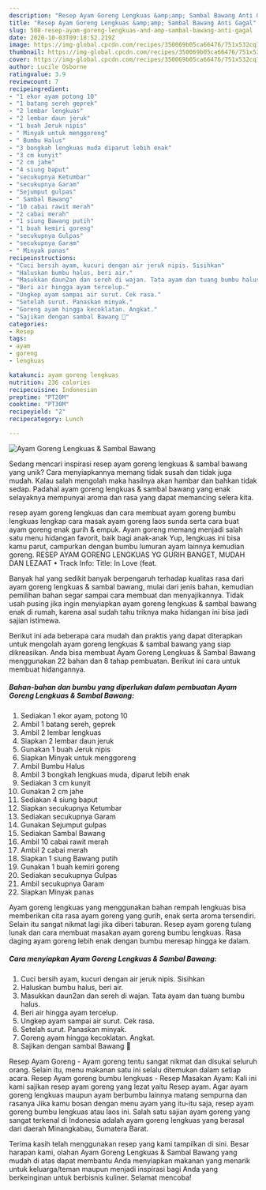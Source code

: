 ```yaml
---
description: "Resep Ayam Goreng Lengkuas &amp;amp; Sambal Bawang Anti Gagal"
title: "Resep Ayam Goreng Lengkuas &amp;amp; Sambal Bawang Anti Gagal"
slug: 508-resep-ayam-goreng-lengkuas-and-amp-sambal-bawang-anti-gagal
date: 2020-10-03T09:18:52.219Z
image: https://img-global.cpcdn.com/recipes/350069b05ca66476/751x532cq70/ayam-goreng-lengkuas-sambal-bawang-foto-resep-utama.jpg
thumbnail: https://img-global.cpcdn.com/recipes/350069b05ca66476/751x532cq70/ayam-goreng-lengkuas-sambal-bawang-foto-resep-utama.jpg
cover: https://img-global.cpcdn.com/recipes/350069b05ca66476/751x532cq70/ayam-goreng-lengkuas-sambal-bawang-foto-resep-utama.jpg
author: Lucile Osborne
ratingvalue: 3.9
reviewcount: 7
recipeingredient:
- "1 ekor ayam potong 10"
- "1 batang sereh geprek"
- "2 lembar lengkuas"
- "2 lembar daun jeruk"
- "1 buah Jeruk nipis"
- " Minyak untuk menggoreng"
- " Bumbu Halus"
- "3 bongkah lengkuas muda diparut lebih enak"
- "3 cm kunyit"
- "2 cm jahe"
- "4 siung baput"
- "secukupnya Ketumbar"
- "secukupnya Garam"
- "Sejumput gulpas"
- " Sambal Bawang"
- "10 cabai rawit merah"
- "2 cabai merah"
- "1 siung Bawang putih"
- "1 buah kemiri goreng"
- "secukupnya Gulpas"
- "secukupnya Garam"
- " Minyak panas"
recipeinstructions:
- "Cuci bersih ayam, kucuri dengan air jeruk nipis. Sisihkan"
- "Haluskan bumbu halus, beri air."
- "Masukkan daun2an dan sereh di wajan. Tata ayam dan tuang bumbu halus."
- "Beri air hingga ayam tercelup."
- "Ungkep ayam sampai air surut. Cek rasa."
- "Setelah surut. Panaskan minyak."
- "Goreng ayam hingga kecoklatan. Angkat."
- "Sajikan dengan sambal Bawang 🥰"
categories:
- Resep
tags:
- ayam
- goreng
- lengkuas

katakunci: ayam goreng lengkuas 
nutrition: 236 calories
recipecuisine: Indonesian
preptime: "PT20M"
cooktime: "PT30M"
recipeyield: "2"
recipecategory: Lunch

---
```



![Ayam Goreng Lengkuas &amp; Sambal Bawang](https://img-global.cpcdn.com/recipes/350069b05ca66476/751x532cq70/ayam-goreng-lengkuas-sambal-bawang-foto-resep-utama.jpg)

Sedang mencari inspirasi resep ayam goreng lengkuas &amp; sambal bawang yang unik? Cara menyiapkannya memang tidak susah dan tidak juga mudah. Kalau salah mengolah maka hasilnya akan hambar dan bahkan tidak sedap. Padahal ayam goreng lengkuas &amp; sambal bawang yang enak selayaknya mempunyai aroma dan rasa yang dapat memancing selera kita.

resep ayam goreng lengkuas dan cara membuat ayam goreng bumbu lengkuas lengkap cara masak ayam goreng laos sunda serta cara buat ayam goreng enak gurih &amp; empuk. Ayam goreng memang menjadi salah satu menu hidangan favorit, baik bagi anak-anak Yup, lengkuas ini bisa kamu parut, campurkan dengan bumbu lumuran ayam lainnya kemudian goreng. RESEP AYAM GORENG LENGKUAS YG GURIH BANGET, MUDAH DAN LEZAAT • Track Info: Title: In Love (feat.

Banyak hal yang sedikit banyak berpengaruh terhadap kualitas rasa dari ayam goreng lengkuas &amp; sambal bawang, mulai dari jenis bahan, kemudian pemilihan bahan segar sampai cara membuat dan menyajikannya. Tidak usah pusing jika ingin menyiapkan ayam goreng lengkuas &amp; sambal bawang enak di rumah, karena asal sudah tahu triknya maka hidangan ini bisa jadi sajian istimewa.


Berikut ini ada beberapa cara mudah dan praktis yang dapat diterapkan untuk mengolah ayam goreng lengkuas &amp; sambal bawang yang siap dikreasikan. Anda bisa membuat Ayam Goreng Lengkuas &amp; Sambal Bawang menggunakan 22 bahan dan 8 tahap pembuatan. Berikut ini cara untuk membuat hidangannya.

<!--inarticleads1-->

##### Bahan-bahan dan bumbu yang diperlukan dalam pembuatan Ayam Goreng Lengkuas &amp; Sambal Bawang:

1. Sediakan 1 ekor ayam, potong 10
1. Ambil 1 batang sereh, geprek
1. Ambil 2 lembar lengkuas
1. Siapkan 2 lembar daun jeruk
1. Gunakan 1 buah Jeruk nipis
1. Siapkan  Minyak untuk menggoreng
1. Ambil  Bumbu Halus
1. Ambil 3 bongkah lengkuas muda, diparut lebih enak
1. Sediakan 3 cm kunyit
1. Gunakan 2 cm jahe
1. Sediakan 4 siung baput
1. Siapkan secukupnya Ketumbar
1. Sediakan secukupnya Garam
1. Gunakan Sejumput gulpas
1. Sediakan  Sambal Bawang
1. Ambil 10 cabai rawit merah
1. Ambil 2 cabai merah
1. Siapkan 1 siung Bawang putih
1. Gunakan 1 buah kemiri goreng
1. Sediakan secukupnya Gulpas
1. Ambil secukupnya Garam
1. Siapkan  Minyak panas


Ayam goreng lengkuas yang menggunakan bahan rempah lengkuas bisa memberikan cita rasa ayam goreng yang gurih, enak serta aroma tersendiri. Selain itu sangat nikmat lagi jika diberi taburan. Resep ayam goreng tulang lunak dan cara membuat masakan ayam goreng bumbu lengkuas. Rasa daging ayam goreng lebih enak dengan bumbu meresap hingga ke dalam. 

<!--inarticleads2-->

##### Cara menyiapkan Ayam Goreng Lengkuas &amp; Sambal Bawang:

1. Cuci bersih ayam, kucuri dengan air jeruk nipis. Sisihkan
1. Haluskan bumbu halus, beri air.
1. Masukkan daun2an dan sereh di wajan. Tata ayam dan tuang bumbu halus.
1. Beri air hingga ayam tercelup.
1. Ungkep ayam sampai air surut. Cek rasa.
1. Setelah surut. Panaskan minyak.
1. Goreng ayam hingga kecoklatan. Angkat.
1. Sajikan dengan sambal Bawang 🥰


Resep Ayam Goreng - Ayam goreng tentu sangat nikmat dan disukai seluruh orang. Selain itu, menu makanan satu ini selalu ditemukan dalam setiap acara. Resep Ayam goreng bumbu lengkuas - Resep Masakan Ayam: Kali ini kami sajikan resep ayam goreng yang lezat yaitu Resep ayam. Agar ayam goreng lengkuas maupun ayam berbumbu lainnya matang sempurna dan rasanya Jika kamu bosan dengan menu ayam yang itu-itu saja, resep ayam goreng bumbu lengkuas atau laos ini. Salah satu sajian ayam goreng yang sangat terkenal di Indonesia adalah ayam goreng lengkuas yang berasal dari daerah Minangkabau, Sumatera Barat. 

Terima kasih telah menggunakan resep yang kami tampilkan di sini. Besar harapan kami, olahan Ayam Goreng Lengkuas &amp; Sambal Bawang yang mudah di atas dapat membantu Anda menyiapkan makanan yang menarik untuk keluarga/teman maupun menjadi inspirasi bagi Anda yang berkeinginan untuk berbisnis kuliner. Selamat mencoba!
